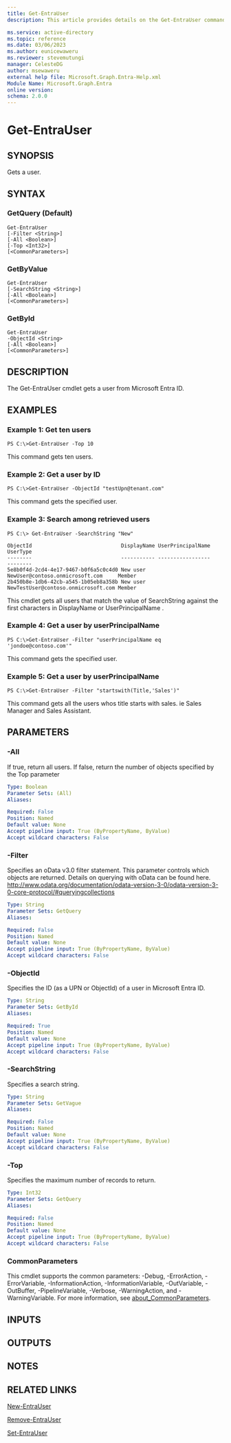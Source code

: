 ```yaml
---
title: Get-EntraUser
description: This article provides details on the Get-EntraUser command.

ms.service: active-directory
ms.topic: reference
ms.date: 03/06/2023
ms.author: eunicewaweru
ms.reviewer: stevemutungi
manager: CelesteDG
author: msewaweru
external help file: Microsoft.Graph.Entra-Help.xml
Module Name: Microsoft.Graph.Entra
online version:
schema: 2.0.0
---
```


# Get-EntraUser

## SYNOPSIS
Gets a user.

## SYNTAX

### GetQuery (Default)
```
Get-EntraUser 
[-Filter <String>] 
[-All <Boolean>] 
[-Top <Int32>] 
[<CommonParameters>]
```

### GetByValue
```
Get-EntraUser 
[-SearchString <String>] 
[-All <Boolean>] 
[<CommonParameters>]
```

### GetById
```
Get-EntraUser 
-ObjectId <String> 
[-All <Boolean>] 
[<CommonParameters>]
```

## DESCRIPTION
The Get-EntraUser cmdlet gets a user from Microsoft Entra ID.

## EXAMPLES

### Example 1: Get ten users
```
PS C:\>Get-EntraUser -Top 10
```

This command gets ten users.

### Example 2: Get a user by ID
```
PS C:\>Get-EntraUser -ObjectId "testUpn@tenant.com"
```

This command gets the specified user.

### Example 3: Search among retrieved users
```
PS C:\> Get-EntraUser -SearchString "New"

ObjectId                             DisplayName UserPrincipalName                   UserType
--------                             ----------- -----------------                   --------
5e8b0f4d-2cd4-4e17-9467-b0f6a5c0c4d0 New user    NewUser@contoso.onmicrosoft.com     Member
2b450b8e-1db6-42cb-a545-1b05eb8a358b New user    NewTestUser@contoso.onmicrosoft.com Member
```

This cmdlet gets all users that match the value of SearchString against the first characters in DisplayName or UserPrincipalName .

### Example 4: Get a user by userPrincipalName
```
PS C:\>Get-EntraUser -Filter "userPrincipalName eq 'jondoe@contoso.com'"
```

This command gets the specified user.

### Example 5: Get a user by userPrincipalName
```
PS C:\>Get-EntraUser -Filter "startswith(Title,'Sales')"
```

This command gets all the users whos title starts with sales.
ie Sales Manager and Sales Assistant.

## PARAMETERS

### -All
If true, return all users.
If false, return the number of objects specified by the Top parameter

```yaml
Type: Boolean
Parameter Sets: (All)
Aliases:

Required: False
Position: Named
Default value: None
Accept pipeline input: True (ByPropertyName, ByValue)
Accept wildcard characters: False
```

### -Filter
Specifies an oData v3.0 filter statement.
This parameter controls which objects are returned.
Details on querying with oData can be found here.
http://www.odata.org/documentation/odata-version-3-0/odata-version-3-0-core-protocol/#queryingcollections

```yaml
Type: String
Parameter Sets: GetQuery
Aliases:

Required: False
Position: Named
Default value: None
Accept pipeline input: True (ByPropertyName, ByValue)
Accept wildcard characters: False
```

### -ObjectId
Specifies the ID (as a UPN or ObjectId) of a user in Microsoft Entra ID.

```yaml
Type: String
Parameter Sets: GetById
Aliases:

Required: True
Position: Named
Default value: None
Accept pipeline input: True (ByPropertyName, ByValue)
Accept wildcard characters: False
```

### -SearchString
Specifies a search string.

```yaml
Type: String
Parameter Sets: GetVague
Aliases:

Required: False
Position: Named
Default value: None
Accept pipeline input: True (ByPropertyName, ByValue)
Accept wildcard characters: False
```

### -Top
Specifies the maximum number of records to return.

```yaml
Type: Int32
Parameter Sets: GetQuery
Aliases:

Required: False
Position: Named
Default value: None
Accept pipeline input: True (ByPropertyName, ByValue)
Accept wildcard characters: False
```

### CommonParameters
This cmdlet supports the common parameters: -Debug, -ErrorAction, -ErrorVariable, -InformationAction, -InformationVariable, -OutVariable, -OutBuffer, -PipelineVariable, -Verbose, -WarningAction, and -WarningVariable. For more information, see [about_CommonParameters](http://go.microsoft.com/fwlink/?LinkID=113216).

## INPUTS

## OUTPUTS

## NOTES

## RELATED LINKS

[New-EntraUser]()

[Remove-EntraUser]()

[Set-EntraUser]()

